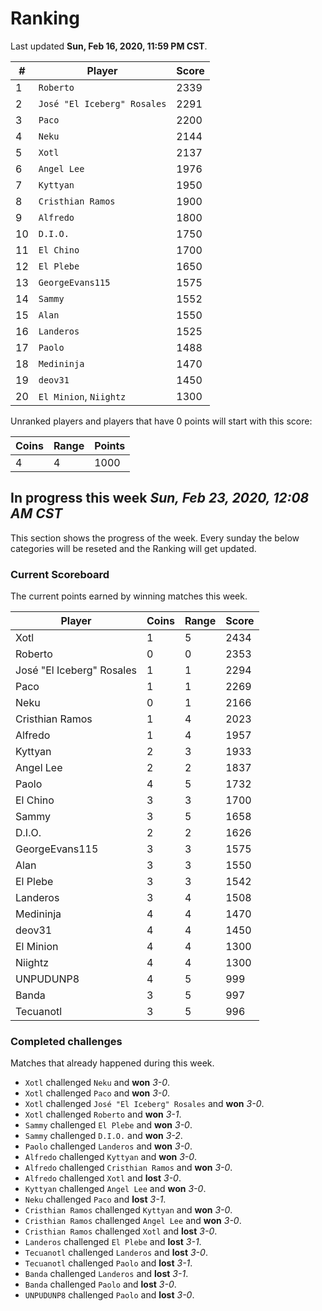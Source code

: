 # Ranking

Last updated **Sun, Feb 16, 2020, 11:59 PM CST**.

|#|Player|Score|
|-|------|-----|
|1|`Roberto`|2339|
|2|`José "El Iceberg" Rosales`|2291|
|3|`Paco`|2200|
|4|`Neku`|2144|
|5|`Xotl`|2137|
|6|`Angel Lee`|1976|
|7|`Kyttyan`|1950|
|8|`Cristhian Ramos`|1900|
|9|`Alfredo`|1800|
|10|`D.I.O.`|1750|
|11|`El Chino`|1700|
|12|`El Plebe`|1650|
|13|`GeorgeEvans115`|1575|
|14|`Sammy`|1552|
|15|`Alan`|1550|
|16|`Landeros`|1525|
|17|`Paolo`|1488|
|18|`Medininja`|1470|
|19|`deov31`|1450|
|20|`El Minion`, `Niightz`|1300|

Unranked players and players that have 0 points will start with this score:

|Coins|Range|Points|
|-----|-----|------|
|4|4|1000|



## In progress this week *Sun, Feb 23, 2020, 12:08 AM CST*
This section shows the progress of the week. Every sunday the below categories will be reseted and the Ranking will get updated.

### Current Scoreboard
The current points earned by winning matches this week.

|Player|Coins|Range|Score|
|------|-----|-----|-----|
|Xotl|1|5|2434|
|Roberto|0|0|2353|
|José "El Iceberg" Rosales|1|1|2294|
|Paco|1|1|2269|
|Neku|0|1|2166|
|Cristhian Ramos|1|4|2023|
|Alfredo|1|4|1957|
|Kyttyan|2|3|1933|
|Angel Lee|2|2|1837|
|Paolo|4|5|1732|
|El Chino|3|3|1700|
|Sammy|3|5|1658|
|D.I.O.|2|2|1626|
|GeorgeEvans115|3|3|1575|
|Alan|3|3|1550|
|El Plebe|3|3|1542|
|Landeros|3|4|1508|
|Medininja|4|4|1470|
|deov31|4|4|1450|
|El Minion|4|4|1300|
|Niightz|4|4|1300|
|UNPUDUNP8|4|5|999|
|Banda|3|5|997|
|Tecuanotl|3|5|996|

### Completed challenges
Matches that already happened during this week.

* `Xotl` challenged `Neku` and **won** *3-0*.
* `Xotl` challenged `Paco` and **won** *3-0*.
* `Xotl` challenged `José "El Iceberg" Rosales` and **won** *3-0*.
* `Xotl` challenged `Roberto` and **won** *3-1*.
* `Sammy` challenged `El Plebe` and **won** *3-0*.
* `Sammy` challenged `D.I.O.` and **won** *3-2*.
* `Paolo` challenged `Landeros` and **won** *3-0*.
* `Alfredo` challenged `Kyttyan` and **won** *3-0*.
* `Alfredo` challenged `Cristhian Ramos` and **won** *3-0*.
* `Alfredo` challenged `Xotl` and **lost** *3-0*.
* `Kyttyan` challenged `Angel Lee` and **won** *3-0*.
* `Neku` challenged `Paco` and **lost** *3-1*.
* `Cristhian Ramos` challenged `Kyttyan` and **won** *3-0*.
* `Cristhian Ramos` challenged `Angel Lee` and **won** *3-0*.
* `Cristhian Ramos` challenged `Xotl` and **lost** *3-0*.
* `Landeros` challenged `El Plebe` and **lost** *3-1*.
* `Tecuanotl` challenged `Landeros` and **lost** *3-0*.
* `Tecuanotl` challenged `Paolo` and **lost** *3-1*.
* `Banda` challenged `Landeros` and **lost** *3-1*.
* `Banda` challenged `Paolo` and **lost** *3-0*.
* `UNPUDUNP8` challenged `Paolo` and **lost** *3-0*.
